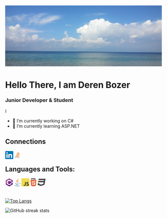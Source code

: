 
![Junior Developer](https://raw.githubusercontent.com/DerenB/DerenB/main/Banner_Picture.jpg)

# Hello There, I am Deren Bozer
### Junior Developer & Student

I 

- 🔭 I’m currently working on C# 
- 🌱 I’m currently learning ASP.NET 

## Connections
<a href="https://www.linkedin.com/in/deren-bozer/" target="_blank"><img align="left" alt="LinkedIn" width="26px" height="26px" src="https://raw.githubusercontent.com/DerenB/DerenB/main/Icons/linkedin.png" /></a>
<a href="https://stackoverflow.com/users/11200351/deren-bozer" target="_blank"><img align="left" alt="StackOverFlow" width="26px" height="26px" src="https://raw.githubusercontent.com/DerenB/DerenB/main/Icons/stack.png" /></a>
<br>


## Languages and Tools: 
<img align="left" alt="C#" width="26px" height="26px" src="https://raw.githubusercontent.com/DerenB/DerenB/main/Icons/csharp.png" />
<img align="left" alt="C#" width="26px" height="26px" src="https://raw.githubusercontent.com/DerenB/DerenB/main/Icons/java.png" />
<img align="left" alt="C#" width="26px" height="26px" src="https://raw.githubusercontent.com/DerenB/DerenB/main/Icons/javascript.png" />
<img align="left" alt="C#" width="26px" height="26px" src="https://raw.githubusercontent.com/DerenB/DerenB/main/Icons/html.png" />
<img align="left" alt="C#" width="26px" height="26px" src="https://raw.githubusercontent.com/DerenB/DerenB/main/Icons/css.png" />
<br>
<br>

##

[![Top Langs](https://github-readme-stats.vercel.app/api/top-langs/?username=DerenB)](https://github.com/anuraghazra/github-readme-stats)

![GitHub streak stats](https://github-readme-streak-stats.herokuapp.com/?user=DerenB)  

